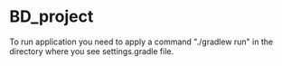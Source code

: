 # BD_project

To run application you need to apply a command "./gradlew run" in the directory where you see settings.gradle file.

